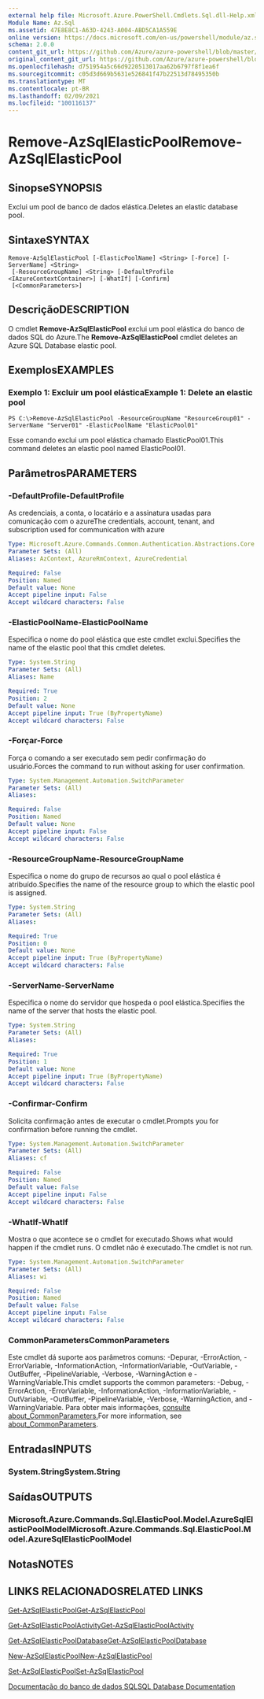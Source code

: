 ```yaml
---
external help file: Microsoft.Azure.PowerShell.Cmdlets.Sql.dll-Help.xml
Module Name: Az.Sql
ms.assetid: 47E8E8C1-A63D-4243-A004-ABD5CA1A559E
online version: https://docs.microsoft.com/en-us/powershell/module/az.sql/remove-azsqlelasticpool
schema: 2.0.0
content_git_url: https://github.com/Azure/azure-powershell/blob/master/src/Sql/Sql/help/Remove-AzSqlElasticPool.md
original_content_git_url: https://github.com/Azure/azure-powershell/blob/master/src/Sql/Sql/help/Remove-AzSqlElasticPool.md
ms.openlocfilehash: d751954a5c66d9220513017aa62b6797f8f1ea6f
ms.sourcegitcommit: c05d3d669b5631e526841f47b22513d78495350b
ms.translationtype: MT
ms.contentlocale: pt-BR
ms.lasthandoff: 02/09/2021
ms.locfileid: "100116137"
---
```

# <span data-ttu-id="cceb5-101">Remove-AzSqlElasticPool</span><span class="sxs-lookup"><span data-stu-id="cceb5-101">Remove-AzSqlElasticPool</span></span>

## <span data-ttu-id="cceb5-102">Sinopse</span><span class="sxs-lookup"><span data-stu-id="cceb5-102">SYNOPSIS</span></span>
<span data-ttu-id="cceb5-103">Exclui um pool de banco de dados elástica.</span><span class="sxs-lookup"><span data-stu-id="cceb5-103">Deletes an elastic database pool.</span></span>

## <span data-ttu-id="cceb5-104">Sintaxe</span><span class="sxs-lookup"><span data-stu-id="cceb5-104">SYNTAX</span></span>

```
Remove-AzSqlElasticPool [-ElasticPoolName] <String> [-Force] [-ServerName] <String>
 [-ResourceGroupName] <String> [-DefaultProfile <IAzureContextContainer>] [-WhatIf] [-Confirm]
 [<CommonParameters>]
```

## <span data-ttu-id="cceb5-105">Descrição</span><span class="sxs-lookup"><span data-stu-id="cceb5-105">DESCRIPTION</span></span>
<span data-ttu-id="cceb5-106">O cmdlet **Remove-AzSqlElasticPool** exclui um pool elástica do banco de dados SQL do Azure.</span><span class="sxs-lookup"><span data-stu-id="cceb5-106">The **Remove-AzSqlElasticPool** cmdlet deletes an Azure SQL Database elastic pool.</span></span>

## <span data-ttu-id="cceb5-107">Exemplos</span><span class="sxs-lookup"><span data-stu-id="cceb5-107">EXAMPLES</span></span>

### <span data-ttu-id="cceb5-108">Exemplo 1: Excluir um pool elástica</span><span class="sxs-lookup"><span data-stu-id="cceb5-108">Example 1: Delete an elastic pool</span></span>
```
PS C:\>Remove-AzSqlElasticPool -ResourceGroupName "ResourceGroup01" -ServerName "Server01" -ElasticPoolName "ElasticPool01"
```

<span data-ttu-id="cceb5-109">Esse comando exclui um pool elástica chamado ElasticPool01.</span><span class="sxs-lookup"><span data-stu-id="cceb5-109">This command deletes an elastic pool named ElasticPool01.</span></span>

## <span data-ttu-id="cceb5-110">Parâmetros</span><span class="sxs-lookup"><span data-stu-id="cceb5-110">PARAMETERS</span></span>

### <span data-ttu-id="cceb5-111">-DefaultProfile</span><span class="sxs-lookup"><span data-stu-id="cceb5-111">-DefaultProfile</span></span>
<span data-ttu-id="cceb5-112">As credenciais, a conta, o locatário e a assinatura usadas para comunicação com o azure</span><span class="sxs-lookup"><span data-stu-id="cceb5-112">The credentials, account, tenant, and subscription used for communication with azure</span></span>

```yaml
Type: Microsoft.Azure.Commands.Common.Authentication.Abstractions.Core.IAzureContextContainer
Parameter Sets: (All)
Aliases: AzContext, AzureRmContext, AzureCredential

Required: False
Position: Named
Default value: None
Accept pipeline input: False
Accept wildcard characters: False
```

### <span data-ttu-id="cceb5-113">-ElasticPoolName</span><span class="sxs-lookup"><span data-stu-id="cceb5-113">-ElasticPoolName</span></span>
<span data-ttu-id="cceb5-114">Especifica o nome do pool elástica que este cmdlet exclui.</span><span class="sxs-lookup"><span data-stu-id="cceb5-114">Specifies the name of the elastic pool that this cmdlet deletes.</span></span>

```yaml
Type: System.String
Parameter Sets: (All)
Aliases: Name

Required: True
Position: 2
Default value: None
Accept pipeline input: True (ByPropertyName)
Accept wildcard characters: False
```

### <span data-ttu-id="cceb5-115">-Forçar</span><span class="sxs-lookup"><span data-stu-id="cceb5-115">-Force</span></span>
<span data-ttu-id="cceb5-116">Força o comando a ser executado sem pedir confirmação do usuário.</span><span class="sxs-lookup"><span data-stu-id="cceb5-116">Forces the command to run without asking for user confirmation.</span></span>

```yaml
Type: System.Management.Automation.SwitchParameter
Parameter Sets: (All)
Aliases:

Required: False
Position: Named
Default value: None
Accept pipeline input: False
Accept wildcard characters: False
```

### <span data-ttu-id="cceb5-117">-ResourceGroupName</span><span class="sxs-lookup"><span data-stu-id="cceb5-117">-ResourceGroupName</span></span>
<span data-ttu-id="cceb5-118">Especifica o nome do grupo de recursos ao qual o pool elástica é atribuído.</span><span class="sxs-lookup"><span data-stu-id="cceb5-118">Specifies the name of the resource group to which the elastic pool is assigned.</span></span>

```yaml
Type: System.String
Parameter Sets: (All)
Aliases:

Required: True
Position: 0
Default value: None
Accept pipeline input: True (ByPropertyName)
Accept wildcard characters: False
```

### <span data-ttu-id="cceb5-119">-ServerName</span><span class="sxs-lookup"><span data-stu-id="cceb5-119">-ServerName</span></span>
<span data-ttu-id="cceb5-120">Especifica o nome do servidor que hospeda o pool elástica.</span><span class="sxs-lookup"><span data-stu-id="cceb5-120">Specifies the name of the server that hosts the elastic pool.</span></span>

```yaml
Type: System.String
Parameter Sets: (All)
Aliases:

Required: True
Position: 1
Default value: None
Accept pipeline input: True (ByPropertyName)
Accept wildcard characters: False
```

### <span data-ttu-id="cceb5-121">-Confirmar</span><span class="sxs-lookup"><span data-stu-id="cceb5-121">-Confirm</span></span>
<span data-ttu-id="cceb5-122">Solicita confirmação antes de executar o cmdlet.</span><span class="sxs-lookup"><span data-stu-id="cceb5-122">Prompts you for confirmation before running the cmdlet.</span></span>

```yaml
Type: System.Management.Automation.SwitchParameter
Parameter Sets: (All)
Aliases: cf

Required: False
Position: Named
Default value: False
Accept pipeline input: False
Accept wildcard characters: False
```

### <span data-ttu-id="cceb5-123">-WhatIf</span><span class="sxs-lookup"><span data-stu-id="cceb5-123">-WhatIf</span></span>
<span data-ttu-id="cceb5-124">Mostra o que acontece se o cmdlet for executado.</span><span class="sxs-lookup"><span data-stu-id="cceb5-124">Shows what would happen if the cmdlet runs.</span></span>
<span data-ttu-id="cceb5-125">O cmdlet não é executado.</span><span class="sxs-lookup"><span data-stu-id="cceb5-125">The cmdlet is not run.</span></span>

```yaml
Type: System.Management.Automation.SwitchParameter
Parameter Sets: (All)
Aliases: wi

Required: False
Position: Named
Default value: False
Accept pipeline input: False
Accept wildcard characters: False
```

### <span data-ttu-id="cceb5-126">CommonParameters</span><span class="sxs-lookup"><span data-stu-id="cceb5-126">CommonParameters</span></span>
<span data-ttu-id="cceb5-127">Este cmdlet dá suporte aos parâmetros comuns: -Depurar, -ErrorAction, -ErrorVariable, -InformationAction, -InformationVariable, -OutVariable, -OutBuffer, -PipelineVariable, -Verbose, -WarningAction e -WarningVariable.</span><span class="sxs-lookup"><span data-stu-id="cceb5-127">This cmdlet supports the common parameters: -Debug, -ErrorAction, -ErrorVariable, -InformationAction, -InformationVariable, -OutVariable, -OutBuffer, -PipelineVariable, -Verbose, -WarningAction, and -WarningVariable.</span></span> <span data-ttu-id="cceb5-128">Para obter mais informações, [consulte about_CommonParameters.](http://go.microsoft.com/fwlink/?LinkID=113216)</span><span class="sxs-lookup"><span data-stu-id="cceb5-128">For more information, see [about_CommonParameters](http://go.microsoft.com/fwlink/?LinkID=113216).</span></span>

## <span data-ttu-id="cceb5-129">Entradas</span><span class="sxs-lookup"><span data-stu-id="cceb5-129">INPUTS</span></span>

### <span data-ttu-id="cceb5-130">System.String</span><span class="sxs-lookup"><span data-stu-id="cceb5-130">System.String</span></span>

## <span data-ttu-id="cceb5-131">Saídas</span><span class="sxs-lookup"><span data-stu-id="cceb5-131">OUTPUTS</span></span>

### <span data-ttu-id="cceb5-132">Microsoft.Azure.Commands.Sql.ElasticPool.Model.AzureSqlElasticPoolModel</span><span class="sxs-lookup"><span data-stu-id="cceb5-132">Microsoft.Azure.Commands.Sql.ElasticPool.Model.AzureSqlElasticPoolModel</span></span>

## <span data-ttu-id="cceb5-133">Notas</span><span class="sxs-lookup"><span data-stu-id="cceb5-133">NOTES</span></span>

## <span data-ttu-id="cceb5-134">LINKS RELACIONADOS</span><span class="sxs-lookup"><span data-stu-id="cceb5-134">RELATED LINKS</span></span>

[<span data-ttu-id="cceb5-135">Get-AzSqlElasticPool</span><span class="sxs-lookup"><span data-stu-id="cceb5-135">Get-AzSqlElasticPool</span></span>](./Get-AzSqlElasticPool.md)

[<span data-ttu-id="cceb5-136">Get-AzSqlElasticPoolActivity</span><span class="sxs-lookup"><span data-stu-id="cceb5-136">Get-AzSqlElasticPoolActivity</span></span>](./Get-AzSqlElasticPoolActivity.md)

[<span data-ttu-id="cceb5-137">Get-AzSqlElasticPoolDatabase</span><span class="sxs-lookup"><span data-stu-id="cceb5-137">Get-AzSqlElasticPoolDatabase</span></span>](./Get-AzSqlElasticPoolDatabase.md)

[<span data-ttu-id="cceb5-138">New-AzSqlElasticPool</span><span class="sxs-lookup"><span data-stu-id="cceb5-138">New-AzSqlElasticPool</span></span>](./New-AzSqlElasticPool.md)

[<span data-ttu-id="cceb5-139">Set-AzSqlElasticPool</span><span class="sxs-lookup"><span data-stu-id="cceb5-139">Set-AzSqlElasticPool</span></span>](./Set-AzSqlElasticPool.md)

[<span data-ttu-id="cceb5-140">Documentação do banco de dados SQL</span><span class="sxs-lookup"><span data-stu-id="cceb5-140">SQL Database Documentation</span></span>](https://docs.microsoft.com/azure/sql-database/)


